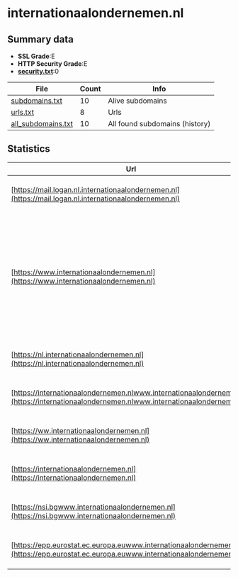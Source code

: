 

# internationaalondernemen.nl
## Summary data


 - **SSL Grade**:E
 - **HTTP Security Grade**:E
 - **[security.txt](https://www.digitaleoverheid.nl/nieuws/standaard-security-txt-nu-verplicht-voor-overheid/)**:0


| File       | Count | Info |
|------------|-------|------|
|[subdomains.txt](/data/internationaalondernemen.nl/subdomains.txt)|10|Alive subdomains|
|[urls.txt](/data/internationaalondernemen.nl/urls.txt)|8|Urls|
|[all_subdomains.txt](/data/internationaalondernemen.nl/all_subdomains.txt)|10|All found subdomains (history)|


## Statistics


| Url | SSL | HTTP | Server | Cookie | HSTS | CORS | CTO | CSP | XFO | XXP | RP |FP| Tech |Title |
|--------|-------|-------|------|------|------|------|------|------|------|------|------|------|------|------|
|[https://mail.logan.nl.internationaalondernemen.nl](https://mail.logan.nl.internationaalondernemen.nl)| **F**| **F**|Apache| | | | | | | | :white_check_mark: | |Apache HTTP Server HSTS|An Error Occurre...|
|[https://www.internationaalondernemen.nl](https://www.internationaalondernemen.nl)| **A**| **A**|Apache| |:white_check_mark: | | | | :white_check_mark: | :white_check_mark: | :white_check_mark: | |Apache HTTP Server Google Tag Manager HSTS MySQL PHP W3 Total Cache WordPress Yoast SEO:20.13|Internationaal O...|
|[https://nl.internationaalondernemen.nl](https://nl.internationaalondernemen.nl)| **F**| **F**|Apache| | | | | | | | :white_check_mark: | |Apache HTTP Server HSTS|An Error Occurre...|
|[https://internationaalondernemen.nlwww.internationaalondernemen.nl](https://internationaalondernemen.nlwww.internationaalondernemen.nl)| **F**| **F**|Apache| | | | | | | | :white_check_mark: | |Apache HTTP Server HSTS|An Error Occurre...|
|[https://ww.internationaalondernemen.nl](https://ww.internationaalondernemen.nl)| **F**| **F**|Apache| | | | | | | | :white_check_mark: | |Apache HTTP Server HSTS|An Error Occurre...|
|[https://internationaalondernemen.nl](https://internationaalondernemen.nl)| **A**| **A**|Apache| |:white_check_mark: | | | | :white_check_mark: | :white_check_mark: | :white_check_mark: | |Apache HTTP Server HSTS|301 Moved Perman...|
|[https://nsi.bgwww.internationaalondernemen.nl](https://nsi.bgwww.internationaalondernemen.nl)| **F**| **F**|Apache| | | | | | | | :white_check_mark: | |Apache HTTP Server HSTS|An Error Occurre...|
|[https://epp.eurostat.ec.europa.euwww.internationaalondernemen.nl](https://epp.eurostat.ec.europa.euwww.internationaalondernemen.nl)| **F**| **F**|Apache| | | | | | | | :white_check_mark: | |Apache HTTP Server HSTS|An Error Occurre...|

